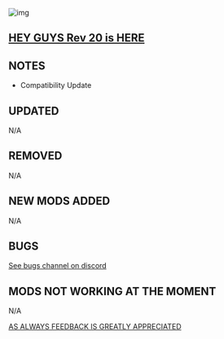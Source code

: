 ![img](https://s11.gifyu.com/images/SgCoI.png)

## [HEY GUYS Rev 20 is HERE](https://)

## NOTES

- Compatibility Update

## UPDATED

N/A

## REMOVED

N/A

## NEW MODS ADDED

N/A

## BUGS

[See bugs channel on discord](https://discord.gg/xZNztPjA2u)

## MODS NOT WORKING AT THE MOMENT

N/A

[AS ALWAYS FEEDBACK IS GREATLY APPRECIATED](https://)